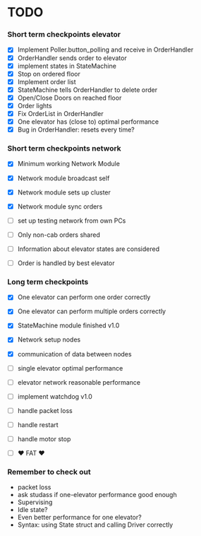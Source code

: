 # TODO

### Short term checkpoints elevator
* [x] Implement Poller.button_polling and receive in OrderHandler
* [x] OrderHandler sends order to elevator
* [x] implement states in StateMachine
* [x] Stop on ordered floor
* [x] Implement order list 
* [x] StateMachine tells OrderHandler to delete order
* [x] Open/Close Doors on reached floor
* [x] Order lights
* [x] Fix OrderList in OrderHandler
* [x] One elevator has (close to) optimal performance
* [x] Bug in OrderHandler: resets every time? 

### Short term checkpoints network
* [x] Minimum working Network Module
* [x] Network module broadcast self
* [x] Network module sets up cluster
* [x] Network module sync orders
* [ ] set up testing network from own PCs
* [ ] Only non-cab orders shared
* [ ] Information about elevator states are considered
* [ ] Order is handled by best elevator


### Long term checkpoints
* [x] One elevator can perform one order correctly
* [x] One elevator can perform multiple orders correctly
* [x] StateMachine module finished v1.0
* [x] Network setup nodes
* [x] communication of data between nodes
* [ ] single elevator optimal performance
* [ ] elevator network reasonable performance
* [ ] implement watchdog v1.0
* [ ] handle packet loss
* [ ] handle restart
* [ ] handle motor stop
* [ ] :heart: FAT :heart: 


### Remember to check out 
* packet loss
* ask studass if one-elevator performance good enough
* Supervising
* Idle state?
* Even better performance for one elevator?
* Syntax: using State struct and calling Driver correctly